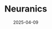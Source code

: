 ---  
layout: startup_page  
title: "Neuranics"  
id: "neuranics.com"  
permalink: "/neuranicsneuranics.com04092025/"  
website: "https://neuranics.com/"  
funding_round: "Seed"  
funding_amount: "$8M"  
investors: "Blackfinch Ventures, Archangels, Par Equity, University of Glasgow, Old College Capital"  
about: "Neuranics develops ultra-sensitive, low-power magnetic sensors for human-machine interaction. Their Tunnelling Magnetoresistance (TMR) technology enables precise tracking of muscle and heart signals without skin contact, offering improved accuracy and reduced power consumption compared to traditional methods. This technology is applicable to XR hardware, wearables, and digital health."  
markets: "Semiconductors, XR, Wearables, Digital Health"  
hq: "Glasgow, Scotland, United Kingdom"  
founded_year: "2021"  
linkedin: "https://uk.linkedin.com/company/neuranics"  
twitter: "https://twitter.com/neuranics"  
instagram: ""  
facebook: ""  
crunchbase: "https://www.crunchbase.com/organization/neuranics"  
pitchbook: "https://pitchbook.com/profiles/company/496282-87"  

date_display: "09-Apr-2025"  
date: "2025-04-09"

# SEO Optimization  
meta_title: "Neuranics - Seed Funding ($8M)"  
meta_description: "Neuranics, Neuranics develops ultra-sensitive, low-power magnetic sensors for human-machine interaction. Their Tunnelling Magnetoresistance (TMR) technology enab..."  
meta_keywords: "Neuranics, Semiconductors, XR, Wearables, Digital Health, Seed funding"  
canonical_url: "https://startup.projectstartups.com/neuranicsneuranics.com04092025/"  
---
